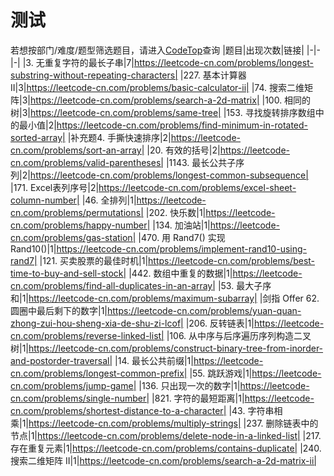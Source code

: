 # 测试
若想按部门/难度/题型筛选题目，请进入[CodeTop](https://codetop.cc)查询
|题目|出现次数|链接|
|-|-|-|
|3. 无重复字符的最长子串|7|https://leetcode-cn.com/problems/longest-substring-without-repeating-characters|
|227. 基本计算器 II|3|https://leetcode-cn.com/problems/basic-calculator-ii|
|74. 搜索二维矩阵|3|https://leetcode-cn.com/problems/search-a-2d-matrix|
|100. 相同的树|3|https://leetcode-cn.com/problems/same-tree|
|153. 寻找旋转排序数组中的最小值|2|https://leetcode-cn.com/problems/find-minimum-in-rotated-sorted-array|
|补充题4. 手撕快速排序|2|https://leetcode-cn.com/problems/sort-an-array|
|20. 有效的括号|2|https://leetcode-cn.com/problems/valid-parentheses|
|1143. 最长公共子序列|2|https://leetcode-cn.com/problems/longest-common-subsequence|
|171. Excel表列序号|2|https://leetcode-cn.com/problems/excel-sheet-column-number|
|46. 全排列|1|https://leetcode-cn.com/problems/permutations|
|202. 快乐数|1|https://leetcode-cn.com/problems/happy-number|
|134. 加油站|1|https://leetcode-cn.com/problems/gas-station|
|470. 用 Rand7() 实现 Rand10()|1|https://leetcode-cn.com/problems/implement-rand10-using-rand7|
|121. 买卖股票的最佳时机|1|https://leetcode-cn.com/problems/best-time-to-buy-and-sell-stock|
|442. 数组中重复的数据|1|https://leetcode-cn.com/problems/find-all-duplicates-in-an-array|
|53. 最大子序和|1|https://leetcode-cn.com/problems/maximum-subarray|
|剑指 Offer 62. 圆圈中最后剩下的数字|1|https://leetcode-cn.com/problems/yuan-quan-zhong-zui-hou-sheng-xia-de-shu-zi-lcof|
|206. 反转链表|1|https://leetcode-cn.com/problems/reverse-linked-list|
|106. 从中序与后序遍历序列构造二叉树|1|https://leetcode-cn.com/problems/construct-binary-tree-from-inorder-and-postorder-traversal|
|14. 最长公共前缀|1|https://leetcode-cn.com/problems/longest-common-prefix|
|55. 跳跃游戏|1|https://leetcode-cn.com/problems/jump-game|
|136. 只出现一次的数字|1|https://leetcode-cn.com/problems/single-number|
|821. 字符的最短距离|1|https://leetcode-cn.com/problems/shortest-distance-to-a-character|
|43. 字符串相乘|1|https://leetcode-cn.com/problems/multiply-strings|
|237. 删除链表中的节点|1|https://leetcode-cn.com/problems/delete-node-in-a-linked-list|
|217. 存在重复元素|1|https://leetcode-cn.com/problems/contains-duplicate|
|240. 搜索二维矩阵 II|1|https://leetcode-cn.com/problems/search-a-2d-matrix-ii|